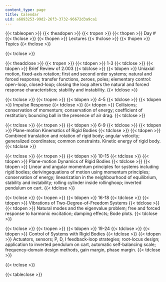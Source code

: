 ```yaml
---
content_type: page
title: Calendar
uid: a6893253-99d2-26f3-3732-96672d3a9ca1
---
```


{{< tableopen >}}
{{< theadopen >}}
{{< tropen >}}
{{< thopen >}}
Day #
{{< thclose >}}
{{< thopen >}}
Lectures
{{< thclose >}}
{{< thopen >}}
Topics
{{< thclose >}}

{{< trclose >}}

{{< theadclose >}}
{{< tropen >}}
{{< tdopen >}}
1-3
{{< tdclose >}}
{{< tdopen >}}
Brief Review of 2.003
{{< tdclose >}}
{{< tdopen >}}
Uniaxial motion, fixed-axis rotation; first and second order systems; natural and forced response; transfer functions, zeroes, poles; elementary control: open-loop, closed-loop; closing the loop alters the natural and forced response characteristics; stability and instability.
{{< tdclose >}}

{{< trclose >}}
{{< tropen >}}
{{< tdopen >}}
4-5
{{< tdclose >}}
{{< tdopen >}}
Impulse Response
{{< tdclose >}}
{{< tdopen >}}
Collisions; conservation of momentum; conservation of energy; coefficient of restitution; bouncing ball in the presence of air drag.
{{< tdclose >}}

{{< trclose >}}
{{< tropen >}}
{{< tdopen >}}
6-9
{{< tdclose >}}
{{< tdopen >}}
Plane-motion Kinematics of Rigid Bodies
{{< tdclose >}}
{{< tdopen >}}
Combined translation and rotation of rigid body; angular velocity; generalized coordinates; common constraints. Kinetic energy of rigid body.
{{< tdclose >}}

{{< trclose >}}
{{< tropen >}}
{{< tdopen >}}
10-15
{{< tdclose >}}
{{< tdopen >}}
Plane-motion Dynamics of Rigid Bodies
{{< tdclose >}}
{{< tdopen >}}
Linear and angular momentum principles for systems including rigid bodies; derivingequations of motion using momentum principles; conservation of energy; linearization in the neighbourhood of equilibrium, stability and instability; rolling cylinder inside rollinghoop; inverted pendulum on cart.
{{< tdclose >}}

{{< trclose >}}
{{< tropen >}}
{{< tdopen >}}
16-18
{{< tdclose >}}
{{< tdopen >}}
Vibrations of Two-Degree-of-Freedom Systems
{{< tdclose >}}
{{< tdopen >}}
Natural modes and the eigenvalue problem; free and forced response to harmonic excitation; damping effects; Bode plots.
{{< tdclose >}}

{{< trclose >}}
{{< tropen >}}
{{< tdopen >}}
19-24
{{< tdclose >}}
{{< tdopen >}}
Control of Systems with Rigid Bodies
{{< tdclose >}}
{{< tdopen >}}
Actuators, sensors; P, D, I feedback-loop strategies; root-locus design; application to inverted pendulum on cart, automatic self-balancing scale; frequency-domain design methods, gain margin, phase margin.
{{< tdclose >}}

{{< trclose >}}

{{< tableclose >}}